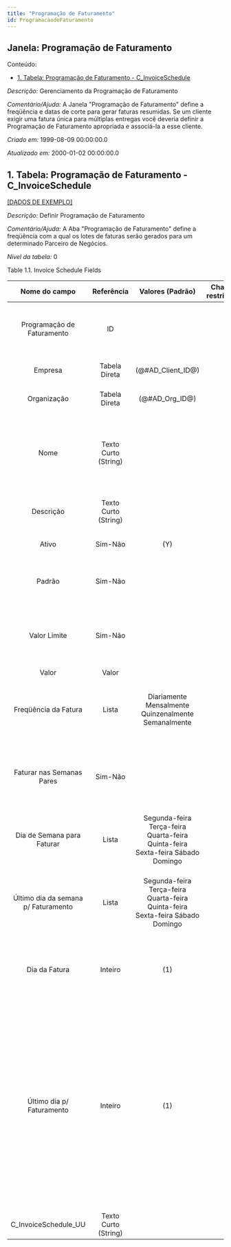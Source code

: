 ```yaml
---
title: "Programação de Faturamento"
id: ProgramacaodeFaturamento
---
```

<div id="d184018e1" class="section chapter">

<div class="titlepage">

<div>

<div>

## Janela: Programação de Faturamento

</div>

</div>

</div>

<div class="toc">

<div class="toc-title">

Conteúdo:

</div>

  - <span class="section">[1. Tabela: Programação de Faturamento -
    C\_InvoiceSchedule](#d184018e22)</span>

</div>

<span class="emphasis">*Descrição:* </span> Gerenciamento da Programação
de Faturamento

<span class="emphasis">*Comentário/Ajuda:* </span>A Janela "Programação
de Faturamento" define a freqüência e datas de corte para gerar faturas
resumidas. Se um cliente exigir uma fatura única para múltiplas entregas
você deveria definir a Programação de Faturamento apropriada e
associá-la a esse cliente.

<span class="emphasis"> *Criado em:* </span>1999-08-09 00:00:00.0

<span class="emphasis">*Atualizado em:* </span>2000-01-02 00:00:00.0

<div id="d184018e22" class="section section">

<div class="titlepage">

<div>

<div>

## 1. Tabela: Programação de Faturamento - C\_InvoiceSchedule

</div>

</div>

</div>

[\[DADOS DE EXEMPLO\]](data/C_InvoiceSchedule_data)

<span class="emphasis">*Descrição:*</span> Definir Programação de
Faturamento

<span class="emphasis">*Comentário/Ajuda:* </span> A Aba "Programação de
Faturamento" define a freqüência com a qual os lotes de faturas serão
gerados para um determinado Parceiro de Negócios.

<span class="emphasis">*Nível da tabela:* </span>0

</div>

<div id="d184018e39" class="table">

<div class="table-title">

Table 1.1. Invoice Schedule
Fields

</div>

<div class="table-contents">

|            Nome do campo            |      Referência      |                                Valores (Padrão)                                | Chave restritiva |                Regra de validação                |                     Descrição                      |                                                                                                                                                                                              Comentário/Ajuda                                                                                                                                                                                               |
| :---------------------------------: | :------------------: | :----------------------------------------------------------------------------: | :--------------: | :----------------------------------------------: | :------------------------------------------------: | :---------------------------------------------------------------------------------------------------------------------------------------------------------------------------------------------------------------------------------------------------------------------------------------------------------------------------------------------------------------------------------------------------------: |
|     Programação de Faturamento      |          ID          |                                                                                |                  |                                                  |          Schedule for generating Invoices          |                                                                                                                                                                The Invoice Schedule identifies the frequency used when generating invoices.                                                                                                                                                                 |
|               Empresa               |    Tabela Direta     |                              (@\#AD\_Client\_ID@)                              |                  |        AD\_Client.AD\_Client\_ID \< \> 0         |         (semelhante ao primeiro relatório)         |                                                                                                                                                                                             (ver o mesmo acima)                                                                                                                                                                                             |
|             Organização             |    Tabela Direta     |                               (@\#AD\_Org\_ID@)                                |                  | (AD\_Org.IsSummary='N' OR AD\_Org.AD\_Org\_ID=0) |         (semelhante ao primeiro relatório)         |                                                                                                                                                                                             (ver o mesmo acima)                                                                                                                                                                                             |
|                Nome                 | Texto Curto (String) |                                                                                |                  |                                                  |       Alphanumeric identifier of the entity        |                                                                                                                                The name of an entity (record) is used as an default search option in addition to the search key. The name is up to 60 characters in length.                                                                                                                                 |
|              Descrição              | Texto Curto (String) |                                                                                |                  |                                                  |      Optional short description of the record      |                                                                                                                                                                                 A description is limited to 255 characters.                                                                                                                                                                                 |
|                Ativo                |       Sim-Não        |                                      (Y)                                       |                  |                                                  |         (semelhante ao primeiro relatório)         |                                                                                                                                                                                             (ver o mesmo acima)                                                                                                                                                                                             |
|               Padrão                |       Sim-Não        |                                                                                |                  |                                                  |                   Default value                    |                                                                                                                                                               The Default Checkbox indicates if this record will be used as a default value.                                                                                                                                                                |
|            Valor Limite             |       Sim-Não        |                                                                                |                  |                                                  | Send invoices only if the amount exceeds the limit |                                                                                                                                                    The Amount Limit checkbox indicates if invoices will be sent out if they are below the entered limit.                                                                                                                                                    |
|                Valor                |        Valor         |                                                                                |                  |                                                  |                       Amount                       |                                                                                                                                                                                                   Amount                                                                                                                                                                                                    |
|        Freqüência da Fatura         |        Lista         |              Diariamente Mensalmente Quinzenalmente Semanalmente               |                  |                                                  |        How often invoices will be generated        |                                                                                                                                                         The Invoice Frequency indicates the frequency of invoice generation for a Business Partner.                                                                                                                                                         |
|      Faturar nas Semanas Pares      |       Sim-Não        |                                                                                |                  |                                                  |            Send invoices on even weeks             |                                                                                                                                                   The Invoice on Even Weeks checkbox indicates if biweekly invoices should be sent on even week numbers.                                                                                                                                                    |
|     Dia de Semana para Faturar      |        Lista         | Segunda-feira Terça-feira Quarta-feira Quinta-feira Sexta-feira Sábado Domingo |                  |                                                  |              Day to generate invoices              |                                                                                                                                                                  The Invoice Week Day indicates the day of the week to generate invoices.                                                                                                                                                                   |
| Último dia da semana p/ Faturamento |        Lista         | Segunda-feira Terça-feira Quarta-feira Quinta-feira Sexta-feira Sábado Domingo |                  |                                                  | Last day in the week for shipments to be included  |                                                                                                                                       The Invoice Week Day Cutoff indicates the last day of the week a shipment must be made to be included in the invoice schedule.                                                                                                                                        |
|            Dia da Fatura            |       Inteiro        |                                      (1)                                       |                  |                                                  |             Day of Invoice Generation              |                                                                                                                                            The Invoice Day indicates the day of invoice generation. If twice monthly, the second time is 15 days after this day.                                                                                                                                            |
|      Último dia p/ Faturamento      |       Inteiro        |                                      (1)                                       |                  |                                                  |          Last day for including shipments          | The Invoice Day Cut Off indicates the last day for shipments to be included in the current invoice schedule. For example, if the invoice schedule is defined for the first day of the month, the cut off day may be the 25th of the month. An shipment on the 24th of May would be included in the invoices sent on June 1st but a shipment on the 26th would be included in the invoices sent on July 1st. |
|       C\_InvoiceSchedule\_UU        | Texto Curto (String) |                                                                                |                  |                                                  |                                                    |                                                                                                                                                                                                                                                                                                                                                                                                             |

</div>

</div>

  

</div>

